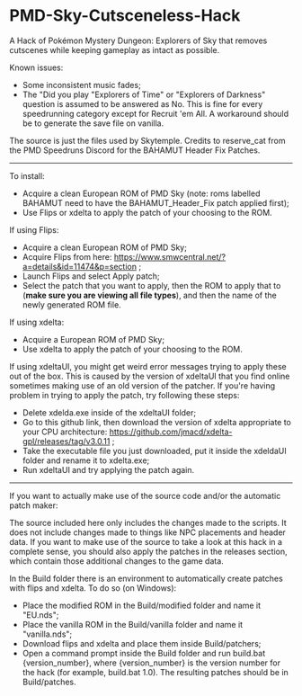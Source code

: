 # PMD-Sky-Cutsceneless-Hack

A Hack of Pokémon Mystery Dungeon: Explorers of Sky that removes cutscenes while keeping gameplay as intact as possible.

Known issues:

- Some inconsistent music fades;
- The "Did you play "Explorers of Time" or "Explorers of Darkness" question is assumed to be answered as No. This is fine for every speedrunning category except for Recruit 'em All. A workaround should be to generate the save file on vanilla.

The source is just the files used by Skytemple.
Credits to reserve_cat from the PMD Speedruns Discord for the BAHAMUT Header Fix Patches.

---

To install:

- Acquire a clean European ROM of PMD Sky (note: roms labelled BAHAMUT need to have the BAHAMUT_Header_Fix patch applied first);
- Use Flips or xdelta to apply the patch of your choosing to the ROM.

If using Flips:

- Acquire a clean European ROM of PMD Sky;
- Acquire Flips from here: https://www.smwcentral.net/?a=details&id=11474&p=section ;
- Launch Flips and select Apply patch;
- Select the patch that you want to apply, then the ROM to apply that to (**make sure you are viewing all file types**), and then the name of the newly generated ROM file.

If using xdelta:

- Acquire a European ROM of PMD Sky;
- Use xdelta to apply the patch of your choosing to the ROM.

If using xdeltaUI, you might get weird error messages trying to apply these out of the box. This is caused by the version of xdeltaUI that you find online sometimes making use of an old version of the patcher. If you're having problem in trying to apply the patch, try following these steps:

- Delete xdelda.exe inside of the xdeltaUI folder;
- Go to this github link, then download the version of xdelta appropriate to your CPU architecture: https://github.com/jmacd/xdelta-gpl/releases/tag/v3.0.11 ;
- Take the executable file you just downloaded, put it inside the xdeldaUI folder and rename it to xdelta.exe;
- Run xdeltaUI and try applying the patch again.

--------

If you want to actually make use of the source code and/or the automatic patch maker:

The source included here only includes the changes made to the scripts. It does not include changes made to things like NPC placements and header data.
If you want to make use of the source to take a look at this hack in a complete sense, you should also apply the patches in the releases section, which contain those additional changes to the game data.

In the Build folder there is an environment to automatically create patches with flips and xdelta. To do so (on Windows):
- Place the modified ROM in the Build/modified folder and name it "EU.nds";
- Place the vanilla ROM in the Build/vanilla folder and name it "vanilla.nds";
- Download flips and xdelta and place them inside Build/patchers;
- Open a command prompt inside the Build folder and run build.bat {version_number}, where {version_number} is the version number for the hack (for example, build.bat 1.0). The resulting patches should be in Build/patches.
